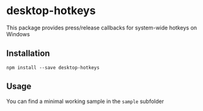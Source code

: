 # desktop-hotkeys
This package provides press/release callbacks for system-wide hotkeys on Windows

## Installation

```npm install --save desktop-hotkeys```

## Usage
You can find a minimal working sample in the ```sample``` subfolder
